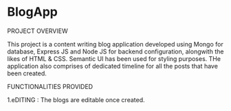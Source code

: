 # BlogApp
PROJECT OVERVIEW

This project is a content writing blog application  developed using Mongo for database, Express JS and Node JS for backend configuration, alongwith the likes of HTML & CSS.
Semantic UI has been used for styling purposes. THe application also comprises of dedicated timeline for all the posts that have been created.

FUNCTIONALITIES PROVIDED

1.eDITING : The blogs are editable once created.
